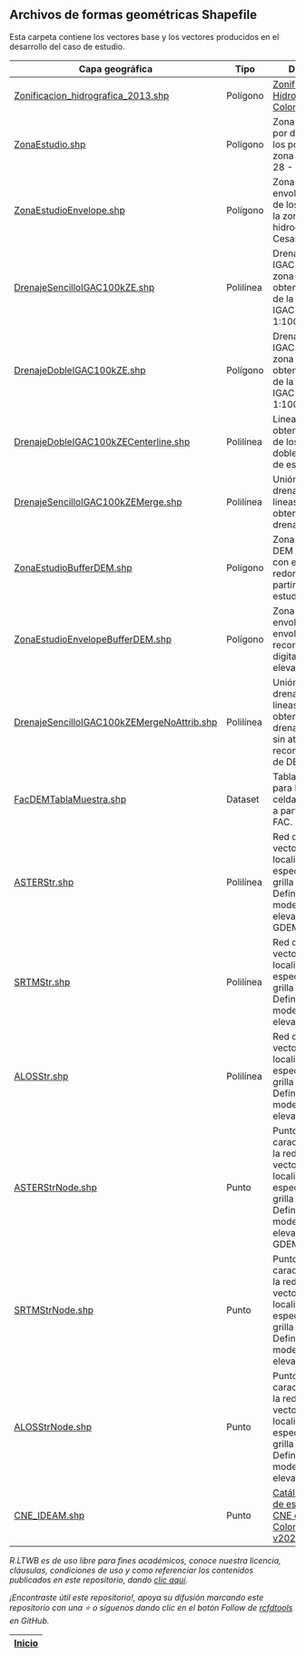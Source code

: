 ## Archivos de formas geométricas Shapefile

Esta carpeta contiene los vectores base y los vectores producidos en el desarrollo del caso de estudio.

| Capa geográfica                                                                                                                             | Tipo      | Descripción                                                                                                                                                                                     | CRS                          | Actividad                                                                        |
|---------------------------------------------------------------------------------------------------------------------------------------------|-----------|-------------------------------------------------------------------------------------------------------------------------------------------------------------------------------------------------|:-----------------------------|----------------------------------------------------------------------------------|
| [Zonificacion_hidrografica_2013.shp](https://github.com/rcfdtools/R.LTWB/blob/main/.shp/Zonificacion_Hidrografica_2013)                     | Polígono  | [Zonificación Hidrográfica de Colombia 2013](http://bart.ideam.gov.co/cneideam/Capasgeo/Zonificacion_Hidrografica_2013.zip)                                                                     | GCS_MAGNA                    | [CaseStudy](https://github.com/rcfdtools/R.LTWB/tree/main/Section01/CaseStudy)   |
| [ZonaEstudio.shp](https://github.com/rcfdtools/R.LTWB/blob/main/.shp/ZonaEstudio.zip)                                                       | Polígono  | Zona de estudio por disolución de los polígonos de la zona hidrográfica 28 - Cesar                                                                                                              | GCS_MAGNA                    | [CaseStudy](https://github.com/rcfdtools/R.LTWB/tree/main/Section01/CaseStudy)   |
| [ZonaEstudioEnvelope.shp](https://github.com/rcfdtools/R.LTWB/blob/main/.shp/ZonaEstudioEnvelope.zip)                                       | Polígono  | Zona de estudio - envolvente regular de los polígonos de la zona hidrográfica 28 - Cesar                                                                                                        | GCS_MAGNA                    | [CaseStudy](https://github.com/rcfdtools/R.LTWB/tree/main/Section01/CaseStudy)   |
| [DrenajeSencilloIGAC100kZE.shp](https://github.com/rcfdtools/R.LTWB/blob/main/.shp/DrenajeSencilloIGAC100kZE.zip)                           | Polilínea | Drenajes sencillos IGAC 100k de la zona de estudio obtenidas a partir de la GDB nacional IGAC a escala 1:100.000                                                                                | MAGNA-SIRGAS_Origen-Nacional | [GDB100k](https://github.com/rcfdtools/R.LTWB/tree/main/Section02/GDB100k)       |
| [DrenajeDobleIGAC100kZE.shp](https://github.com/rcfdtools/R.LTWB/blob/main/.shp/DrenajeDobleIGAC100kZE.zip)                                 | Polígono  | Drenajes dobles IGAC 100k de la zona de estudio obtenidos a partir de la GDB nacional IGAC a escala 1:100.000                                                                                   | MAGNA-SIRGAS_Origen-Nacional | [GDB100k](https://github.com/rcfdtools/R.LTWB/tree/main/Section02/GDB100k)       |
| [DrenajeDobleIGAC100kZECenterline.shp](https://github.com/rcfdtools/R.LTWB/blob/main/.shp/DrenajeDobleIGAC100kZECenterline.zip)             | Polilínea | Lineas centrales obtenidas a partir de los drenajes dobles de la zona de estudio.                                                                                                               | MAGNA-SIRGAS_Origen-Nacional | [GDB100k](https://github.com/rcfdtools/R.LTWB/tree/main/Section02/GDB100k)       |
| [DrenajeSencilloIGAC100kZEMerge.shp](https://github.com/rcfdtools/R.LTWB/blob/main/.shp/DrenajeSencilloIGAC100kZEMerge.zip)                 | Polilínea | Unión de líneas de drenajes sencillos y lineas centrales obtenidas de los drenajes dobles.                                                                                                      | MAGNA-SIRGAS_Origen-Nacional | [GDB100k](https://github.com/rcfdtools/R.LTWB/tree/main/Section02/GDB100k)       |
| [ZonaEstudioBufferDEM.shp](https://github.com/rcfdtools/R.LTWB/blob/main/.shp/ZonaEstudioBufferDEM.zip)                                     | Polígono  | Zona de estudio DEM - aferencia con esquinas redondeadas a partir de la zona de estudio.                                                                                                        | GCS_MAGNA                    | [AgreeDEM](https://github.com/rcfdtools/R.LTWB/tree/main/Section02/AgreeDEM)     |
| [ZonaEstudioEnvelopeBufferDEM.shp](https://github.com/rcfdtools/R.LTWB/blob/main/.shp/ZonaEstudioEnvelopeBufferDEM.zip)                     | Polígono  | Zona de estudio envolvente DEM - envolvente para recorte de modelos digitales de elevación DEM.                                                                                                 | GCS_MAGNA                    | [AgreeDEM](https://github.com/rcfdtools/R.LTWB/tree/main/Section02/AgreeDEM)     |
| [DrenajeSencilloIGAC100kZEMergeNoAttrib.shp](https://github.com/rcfdtools/R.LTWB/blob/main/.shp/DrenajeSencilloIGAC100kZEMergeNoAttrib.zip) | Polilínea | Unión de líneas de drenajes sencillos y lineas centrales obtenidas de los drenajes dobles y sin atributos para recondicionamiento de DEM.                                                       | MAGNA-SIRGAS_Origen-Nacional | [AgreeDEM](https://github.com/rcfdtools/R.LTWB/tree/main/Section02/AgreeDEM)     |
| [FacDEMTablaMuestra.shp](https://github.com/rcfdtools/R.LTWB/blob/main/.shp/FacDEMTablaMuestra.zip)                                         | Dataset   | Tabla de muestreo para lectura de celdas acumuladas a partir de grilla FAC.                                                                                                                     | MAGNA-SIRGAS_Origen-Nacional | [FacDEM](https://github.com/rcfdtools/R.LTWB/tree/main/Section02/FacDEM)         |
| [ASTERStr.shp](https://github.com/rcfdtools/R.LTWB/blob/main/.shp/asterstr.zip)                                                             | Polilínea | Red de drenaje vectorial sobre las localizaciones específicas de la grilla Stream Definition - STR del modelo digital de elevación ASTER GDEM.                                                  | MAGNA-SIRGAS_Origen-Nacional | [StrDEM](https://github.com/rcfdtools/R.LTWB/tree/main/Section02/StrDEM)         |
| [SRTMStr.shp](https://github.com/rcfdtools/R.LTWB/blob/main/.shp/srtmstr.zip)                                                               | Polilínea | Red de drenaje vectorial sobre las localizaciones específicas de la grilla Stream Definition - STR del modelo digital de elevación SRTM.                                                        | MAGNA-SIRGAS_Origen-Nacional | [StrDEM](https://github.com/rcfdtools/R.LTWB/tree/main/Section02/StrDEM)         |
| [ALOSStr.shp](https://github.com/rcfdtools/R.LTWB/blob/main/.shp/alosstr.zip)                                                               | Polilínea | Red de drenaje vectorial sobre las localizaciones específicas de la grilla Stream Definition - STR del modelo digital de elevación ALOS.                                                        | MAGNA-SIRGAS_Origen-Nacional | [StrDEM](https://github.com/rcfdtools/R.LTWB/tree/main/Section02/StrDEM)         |
| [ASTERStrNode.shp](https://github.com/rcfdtools/R.LTWB/blob/main/.shp/ASTERStrNode.zip)                                                     | Punto     | Puntos característicos de la red de drenaje vectorial sobre las localizaciones específicas de la grilla Stream Definition - STR del modelo digital de elevación ASTER GDEM.                     | MAGNA-SIRGAS_Origen-Nacional | [StrDEM](https://github.com/rcfdtools/R.LTWB/tree/main/Section02/StrDEM)         |
| [SRTMStrNode.shp](https://github.com/rcfdtools/R.LTWB/blob/main/.shp/SRTMStrNode.zip)                                                       | Punto     | Puntos característicos de la red de drenaje vectorial sobre las localizaciones específicas de la grilla Stream Definition - STR del modelo digital de elevación SRTM.                           | MAGNA-SIRGAS_Origen-Nacional | [StrDEM](https://github.com/rcfdtools/R.LTWB/tree/main/Section02/StrDEM)         |
| [ALOSStrNode.shp](https://github.com/rcfdtools/R.LTWB/blob/main/.shp/ALOSStrNode.zip)                                                       | Punto     | Puntos característicos de la red de drenaje vectorial sobre las localizaciones específicas de la grilla Stream Definition - STR del modelo digital de elevación ALOS.                           | MAGNA-SIRGAS_Origen-Nacional | [StrDEM](https://github.com/rcfdtools/R.LTWB/tree/main/Section02/StrDEM)         |
| [CNE_IDEAM.shp](https://github.com/rcfdtools/R.LTWB/blob/main/.shp/CNE_IDEAM.zip)                                                           | Punto     | [Catálogo nacional de estaciones - CNE del IDEAM Colombia v20220731. ](http://dhime.ideam.gov.co/atencionciudadano/) [Local.](https://github.com/rcfdtools/R.LTWB/blob/main/.shp/CNE_IDEAM.zip) | GCS_MAGNA                    | [CNEStation](https://github.com/rcfdtools/R.LTWB/tree/main/Section03/CNEStation) | 


_R.LTWB es de uso libre para fines académicos, conoce nuestra licencia, cláusulas, condiciones de uso y como referenciar los contenidos publicados en este repositorio, dando [clic aquí](https://github.com/rcfdtools/R.LTWB/wiki/License)._

_¡Encontraste útil este repositorio!, apoya su difusión marcando este repositorio con una ⭐ o síguenos dando clic en el botón Follow de [rcfdtools](https://github.com/rcfdtools) en GitHub._

| [Inicio](https://github.com/rcfdtools/R.LTWB/wiki) |
|----------------------------------------------------|
